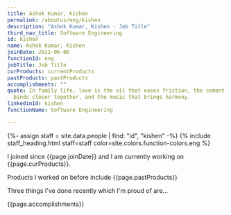 ```yaml
---
title: Ashok Kumar, Kishen
permalink: /aboutus/eng/kishen
description: "Ashok Kumar, Kishen - Job Title"
third_nav_title: Software Engineering
id: kishen
name: Ashok Kumar, Kishen
joinDate: 2022-06-06
functionId: eng
jobTitle: Job Title
curProducts: currentProducts
pastProducts: pastProducts
accomplishments: ""
quote: In family life, love is the oil that eases friction, the cement that
  binds closer together, and the music that brings harmony.
linkedinId: kishen
functionName: Software Engineering

---
```


{%- assign staff = site.data.people | find: "id", "kishen" -%}
{% include staff_heading.html staff=staff color=site.colors.function-colors.eng %}

<p>I joined since {{page.joinDate}} and I am currently working on {{page.curProducts}}.</p>

<p>Products I worked on before include {{page.pastProducts}}</p>

<p>Three things I've done recently which I'm proud of are...</p>
{{page.accomplishments}}
